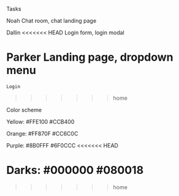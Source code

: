 Tasks

Noah
	Chat room, chat landing page

Dallin
<<<<<<< HEAD
	Login form, login modal

Parker
	Landing page, dropdown menu
=======
	Login 

>>>>>>> home



Color scheme

Yellow:
#FFE100
#CCB400

Orange:
#FF870F
#CC6C0C

Purple:
#8B0FFF
#6F0CCC
<<<<<<< HEAD

Darks:
#000000
#080018
=======
>>>>>>> home

